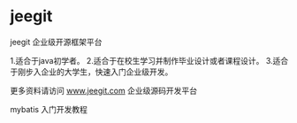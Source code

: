 # jeegit
jeegit 企业级开源框架平台


1.适合于java初学者。
2.适合于在校生学习并制作毕业设计或者课程设计。
3.适合于刚步入企业的大学生，快速入门企业级开发。

更多资料请访问 www.jeegit.com 企业级源码开发平台



mybatis 入门开发教程